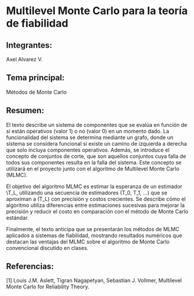 # Multilevel Monte Carlo para la teoría de fiabilidad

## Integrantes:

Axel Alvarez V.

## Tema principal:

Métodos de Monte Carlo

## Resumen:

El texto describe un sistema de componentes que se evalúa en función de si están operativos (valor 1) o no (valor 0) en un momento dado. La funcionalidad del sistema se determina mediante un grafo, donde un sistema se considera funcional si existe un camino de izquierda a derecha que solo incluya componentes operativos. Además, se introduce el concepto de conjuntos de corte, que son aquellos conjuntos cuya falla de todos sus componentes resulta en la falla del sistema. Este concepto se utilizará en el proyecto junto con el algoritmo de Multilevel Monte Carlo (MLMC).

El objetivo del algoritmo MLMC es estimar la esperanza de un estimador \T_L\, utilizando una secuencia de estimadores \(T_0, T_1, ...\) que se aproximan a \(T_L\) con precisión y costos crecientes. Se describe cómo el algoritmo utiliza diferencias entre estimaciones sucesivas para mejorar la precisión y reducir el costo en comparación con el método de Monte Carlo estándar.

Finalmente, el texto anticipa que se presentarán los métodos de MLMC aplicados a sistemas de fiabilidad, mostrando resultados numéricos que destacan las ventajas del MLMC sobre el algoritmo de Monte Carlo convencional discutido en clases.

## Referencias:

[1] Louis J.M. Aslett, Tigran Nagapetyan, Sebastian J. Vollmer, Multilevel Monte Carlo for Reliability Theory.

